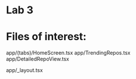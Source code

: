 # Lab 3

# Files of interest:
app/(tabs)/HomeScreen.tsx
app/TrendingRepos.tsx
app/DetailedRepoView.tsx

app/_layout.tsx